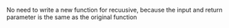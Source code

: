 No need to write a new function for recuusive, because the input and return parameter is the same as the original function
